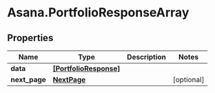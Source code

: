 # Asana.PortfolioResponseArray

## Properties
Name | Type | Description | Notes
------------ | ------------- | ------------- | -------------
**data** | [**[PortfolioResponse]**](PortfolioResponse.md) |  | 
**next_page** | [**NextPage**](NextPage.md) |  | [optional] 
